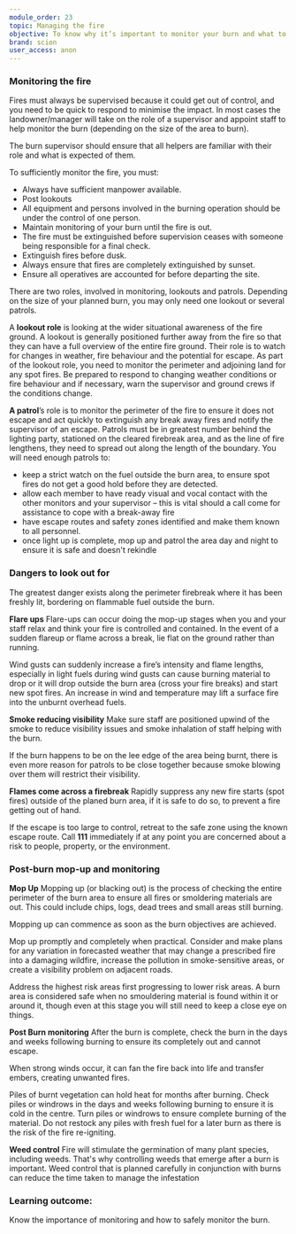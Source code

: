 ```yaml
---
module_order: 23
topic: Managing the fire
objective: To know why it’s important to monitor your burn and what to look out for.
brand: scion
user_access: anon
---
```

### Monitoring the fire

Fires must always be supervised because it could get out of control, and you need to be quick to respond to minimise the impact. In most cases the landowner/manager will take on the role of a supervisor and appoint staff to help monitor the burn (depending on the size of the area to burn). 

The burn supervisor should ensure that all helpers are familiar with their role and what is expected of them. 

 To sufficiently monitor the fire, you must:

* Always have sufficient manpower available. 
* Post lookouts 
* All equipment and persons involved in the burning operation should be under the control of one person.
* Maintain monitoring of your burn until the fire is out.
* The fire must be extinguished before supervision ceases with someone being responsible for a final check.
* Extinguish fires before dusk.
* Always ensure that fires are completely extinguished by sunset. 
* Ensure all operatives are accounted for before departing the site.


There are two roles, involved in monitoring, lookouts and patrols.  Depending on the size of your planned burn, you may only need one lookout or several patrols. 

A **lookout role** is looking at the wider situational awareness of the fire ground. A lookout is generally positioned further away from the fire so that they can have a full overview of the entire fire ground.   Their role is to watch for changes in weather, fire behaviour and the potential for escape. As part of the lookout role, you need to monitor the perimeter and adjoining land for any spot fires.   Be prepared to respond to changing weather conditions or fire behaviour and if necessary, warn the supervisor and ground crews if the conditions change.

**A patrol**’s role is to monitor the perimeter of the fire to ensure it does not escape and act quickly to extinguish any break away fires and notify the supervisor of an escape. Patrols must be in greatest number behind the lighting party, stationed on the cleared firebreak area, and as the line of fire lengthens, they need to spread out along the length of the boundary.
You will need enough patrols to:
* keep a strict watch on the fuel outside the burn area, to ensure spot fires do not get a good hold before they are detected.
* allow each member to have ready visual and vocal contact with the other monitors and your supervisor – this is vital should a call come for assistance to cope with a break-away fire
* have escape routes and safety zones identified and make them known to all personnel.
* once light up is complete, mop up and patrol the area day and night to ensure it is safe and doesn't rekindle



### Dangers to look out for

The greatest danger exists along the perimeter firebreak where it has been freshly lit, bordering on flammable fuel outside the burn.

**Flare ups**
Flare-ups can occur doing the mop-up stages when you and your staff relax and think your fire is controlled and contained. In the event of a sudden flareup or flame across a break, lie flat on the ground rather than running.

Wind gusts can suddenly increase a fire’s intensity and flame lengths, especially in light fuels during wind gusts can cause burning material to drop or it will drop outside the burn area (cross your fire breaks) and start new spot fires.  An increase in wind and temperature may lift a surface fire into the unburnt overhead fuels.


**Smoke reducing visibility**
Make sure staff are positioned upwind of the smoke to reduce visibility issues and smoke inhalation of staff helping with the burn.

If the burn happens to be on the lee edge of the area being burnt, there is even more reason for patrols to be close together because smoke blowing over them will restrict their visibility.


**Flames come across a firebreak**
Rapidly suppress any new fire starts (spot fires) outside of the planed burn area, if it is safe to do so, to prevent a fire getting out of hand.

If the escape is too large to control, retreat to the safe zone using the known escape route. Call **111** immediately if at any point you are concerned about a risk to people, property, or the environment.


### Post-burn mop-up and monitoring

**Mop Up**
Mopping up (or blacking out) is the process of checking the entire perimeter of the burn area to ensure all fires or smoldering materials are out. This could include chips, logs, dead trees and small areas still burning.

Mopping up can commence as soon as the burn objectives are achieved.

Mop up promptly and completely when practical. Consider and make plans for any variation in forecasted weather that may change a prescribed fire into a damaging wildfire, increase the pollution in smoke-sensitive areas, or create a visibility problem on adjacent roads.

Address the highest risk areas first progressing to lower risk areas.
A burn area is considered safe when no smouldering material is found within it or around it, though even at this stage you will still need to keep a close eye on things.


**Post Burn monitoring**
After the burn is complete, check the burn in the days and weeks following burning to ensure its completely out and cannot escape.

When strong winds occur, it can fan the fire back into life and transfer embers, creating unwanted fires.  

Piles of burnt vegetation can hold heat for months after burning. Check piles or windrows in the days and weeks following burning to ensure it is cold in the centre. Turn piles or windrows to ensure complete burning of the material. Do not restock any piles with fresh fuel for a later burn as there is the risk of the fire re-igniting.


**Weed control**
Fire will stimulate the germination of many plant species, including weeds. That's why controlling weeds that emerge after a burn is important. Weed control that is planned carefully in conjunction with burns can reduce the time taken to manage the infestation


### Learning outcome: 

Know the importance of monitoring and how to safely monitor the burn.
